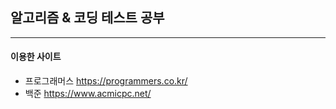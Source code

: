 ## 알고리즘 & 코딩 테스트 공부
-----------
#### 이용한 사이트
- 프로그래머스 https://programmers.co.kr/
- 백준 https://www.acmicpc.net/
